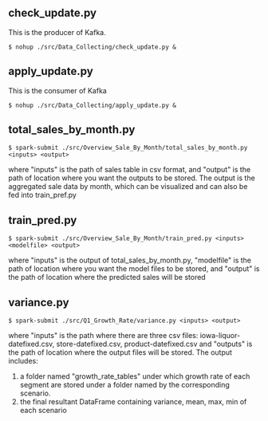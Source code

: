 ## check_update.py

This is the producer of Kafka.

    $ nohup ./src/Data_Collecting/check_update.py &

## apply_update.py

This is the consumer of Kafka

    $ nohup ./src/Data_Collecting/apply_update.py &

## total_sales_by_month.py
    
    $ spark-submit ./src/Overview_Sale_By_Month/total_sales_by_month.py <inputs> <output>

where "inputs" is the path of sales table in csv format, and "output" is the path of location where you want the outputs to be stored. The output is the aggregated sale data by month, which can be visualized and can also be fed into train_pref.py

## train_pred.py

    $ spark-submit ./src/Overview_Sale_By_Month/train_pred.py <inputs> <modelfile> <output>

where "inputs" is the output of total_sales_by_month.py, "modelfile" is the path of location where you want the model files to be stored, and "output" is the path of location where the predicted sales will be stored

## variance.py

    $ spark-submit ./src/Q1_Growth_Rate/variance.py <inputs> <output>

where "inputs" is the path where there are three csv files: iowa-liquor-datefixed.csv, store-datefixed.csv, product-datefixed.csv
and "outputs" is the path of location where the output files will be stored. The output includes: 
1. a folder named "growth_rate_tables"
under which growth rate of each segment are stored under a folder named by the corresponding scenario.
2. the final resultant DataFrame containing variance, mean, max, min of each scenario

